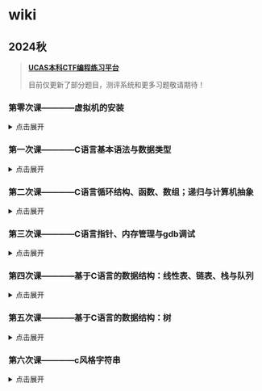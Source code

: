 # wiki

## 2024秋

> [**UCAS本科CTF编程练习平台**](https://ucas-ctf.github.io/Coding)
> 
> 目前仅更新了部分题目，测评系统和更多习题敬请期待！

### 第零次课————虚拟机的安装

<details>
<summary>点击展开</summary>
<div markdown="1">

#### 讲义

[环境搭建](https://ucas-ctf.github.io/posts/2024/0_VirtualMachine/env)

#### 补充资料

[环境搭建——Mac](https://ucas-ctf.github.io/posts/2024/0_VirtualMachine/setup-env-on-macOS)

[(刚开始写还没写完)如何安装单系统/多系统Linux](https://ucas-ctf.github.io/posts/2024/0_VirtualMachine/env_2)

[如何使用SHELL](https://ucas-ctf.github.io/posts/2024/0_VirtualMachine/how-to-use-shell)

#### Q&A

[答疑——虚拟机及C语言环境配置相关问题的解答](https://ucas-ctf.github.io/posts/2024/0_VirtualMachine/qa_1)

</div>
</details>

### 第一次课————C语言基本语法与数据类型

<details>
<summary>点击展开</summary>
<div markdown="1">

#### 讲义

[C基础——编写、编译](https://ucas-ctf.github.io/posts/2024/1_basic_C/c_s0)

[C基础——数据类型](https://ucas-ctf.github.io/posts/2024/1_basic_C/c_s1)

#### 课堂笔记

[2024.09.19 C基础第一次课笔记](https://ucas-ctf.github.io/posts/2024/1_basic_C/c_s1_notes)

#### 补充资料

[计算机基本组成与结构](https://ucas-ctf.github.io/posts/2024/1_basic_C/ca)

[C基础——Makefile与Cmake](https://ucas-ctf.github.io/posts/2024/1_basic_C/make)

</div>
</details>

### 第二次课————C语言循环结构、函数、数组；递归与计算机抽象

<details>
<summary>点击展开</summary>
<div markdown="1">

#### 讲义

[C基础——循环结构、函数、数组、递归、计算机抽象](https://ucas-ctf.github.io/posts/2024/1_basic_C/c_s2)

#### 补充资料

</div>
</details>

### 第三次课————C语言指针、内存管理与gdb调试

<details>
<summary>点击展开</summary>
<div markdown="1">

#### 讲义

[C基础——指针、内存管理、gdb调试](https://ucas-ctf.github.io/posts/2024/1_basic_C/c_s3)

</div>
</details>

### 第四次课————基于C语言的数据结构：线性表、链表、栈与队列

<details>
<summary>点击展开</summary>
<div markdown="1">

#### 讲义

[C语言进阶——线性表与单向链表](https://ucas-ctf.github.io/posts/2024/2_advanced_C/ds_s1)

[C语言进阶——栈](https://ucas-ctf.github.io/posts/2024/2_advanced_C/ds_s2)

[C语言进阶——队列](https://ucas-ctf.github.io/posts/2024/2_advanced_C/ds_s3)

#### 补充资料

[双向链表](https://ucas-ctf.github.io/posts/2024/2_advanced_C/ds_ex1)

[用数组实现栈和队列](https://ucas-ctf.github.io/posts/2024/2_advanced_C/ds_ex2)

[计算机中的程序运行时栈](https://ucas-ctf.github.io/posts/2024/2_advanced_C/ds_ex3)

</div>
</details>

### 第五次课————基于C语言的数据结构：树

<details>
<summary>点击展开</summary>
<div markdown="1">

#### 讲义

[C语言进阶——树](https://ucas-ctf.github.io/posts/2024/2_advanced_C/ds_s4)

</div>
</details>

### 第六次课————c风格字符串

<details>
<summary>点击展开</summary>
<div markdown="1">

#### 讲义

[C语言进阶——C风格字符串](https://ucas-ctf.github.io/posts/2024/2_advanced_C/string)

</div>
</details>
